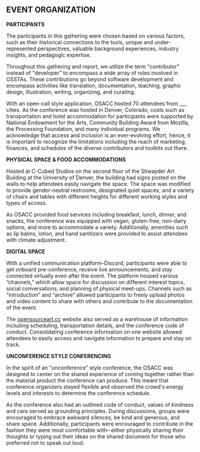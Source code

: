 ## EVENT ORGANIZATION

**PARTICIPANTS**

The participants in this gathering were chosen based on various factors, such as their historical connections to the tools, unique and under-represented perspectives, valuable background experiences, industry insights, and pedagogic expertise.

Throughout this gathering and report, we utilize the term "contributor" instead of "developer" to encompass a wide array of roles involved in OSSTAs. These contributions go beyond software development and encompass activities like translation, documentation, teaching, graphic design, illustration, writing, organizing, and curating. 

With an open-call style application, OSACC hosted 70 attendees from ___ cities. As the conference was hosted in Denver, Colorado, costs such as transportation and hotel accommodation for participants were supported by National Endowment for the Arts, Community Building Award from Mozilla, the Processing Foundation, and many individual programs. We acknowledge that access and inclusion is an ever-evolving effort, hence, it is important to recognize the limitations including the reach of marketing, finances, and schedules of the diverse contributors and toolkits out there.

**PHYSICAL SPACE & FOOD ACCOMMODATIONS**

Hosted at C-Cubed Studios on the second floor of the Shwayder Art Building at the University of Denver, the building had signs posted on the walls to help attendees easily navigate the space. The space was modified to provide gender-neutral restrooms, designated quiet spaces, and a variety of chairs and tables with different heights for different working styles and types of access.

As OSACC provided food services including breakfast, lunch, dinner, and snacks, the conference was equipped with vegan, gluten-free, non-dairy options, and more to accommodate a variety. Additionally, amenities such as lip balms, lotion, and hand sanitizers were provided to assist attendees with climate adjustment.

**DIGITAL SPACE**

With a unified communication platform–Discord, participants were able to get onboard pre-conference, receive live announcements, and stay connected virtually even after the event. The platform housed various “channels,” which allow space for discussion on different interest topics, social conversations, and planning of physical meet-ups. Channels such as “introduction” and “archive” allowed participants to freely upload photos and video content to share with others and contribute to the documentation of the event.

The [opensourceart.cc](https://opensourceart.cc) website also served as a warehouse of information including scheduling, transportation details, and the conference code of conduct. Consolidating conference information on one website allowed attendees to easily access and navigate information to prepare and stay on track.

**UNCONFERENCE STYLE CONFERENCING**

In the spirit of an “unconference” style conference, the OSACC was designed to center on the shared experience of coming together rather than the material product the conference can produce. This meant that conference organizers stayed flexible and observed the crowd's energy levels and interests to determine the conference schedule.

As the conference also had an outlined code of conduct, values of kindness and care served as grounding principles. During discussions, groups were encouraged to embrace awkward silences, be kind and generous, and share space. Additionally, participants were encouraged to contribute in the fashion they were most comfortable with– either physically sharing their thoughts or typing out their ideas on the shared document for those who preferred not to speak out loud. 
